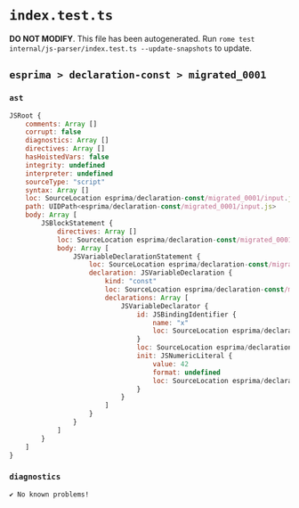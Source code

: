 # `index.test.ts`

**DO NOT MODIFY**. This file has been autogenerated. Run `rome test internal/js-parser/index.test.ts --update-snapshots` to update.

## `esprima > declaration-const > migrated_0001`

### `ast`

```javascript
JSRoot {
	comments: Array []
	corrupt: false
	diagnostics: Array []
	directives: Array []
	hasHoistedVars: false
	integrity: undefined
	interpreter: undefined
	sourceType: "script"
	syntax: Array []
	loc: SourceLocation esprima/declaration-const/migrated_0001/input.js 1:0-2:0
	path: UIDPath<esprima/declaration-const/migrated_0001/input.js>
	body: Array [
		JSBlockStatement {
			directives: Array []
			loc: SourceLocation esprima/declaration-const/migrated_0001/input.js 1:0-1:16
			body: Array [
				JSVariableDeclarationStatement {
					loc: SourceLocation esprima/declaration-const/migrated_0001/input.js 1:2-1:14
					declaration: JSVariableDeclaration {
						kind: "const"
						loc: SourceLocation esprima/declaration-const/migrated_0001/input.js 1:2-1:14
						declarations: Array [
							JSVariableDeclarator {
								id: JSBindingIdentifier {
									name: "x"
									loc: SourceLocation esprima/declaration-const/migrated_0001/input.js 1:8-1:9 (x)
								}
								loc: SourceLocation esprima/declaration-const/migrated_0001/input.js 1:8-1:14
								init: JSNumericLiteral {
									value: 42
									format: undefined
									loc: SourceLocation esprima/declaration-const/migrated_0001/input.js 1:12-1:14
								}
							}
						]
					}
				}
			]
		}
	]
}
```

### `diagnostics`

```
✔ No known problems!

```
